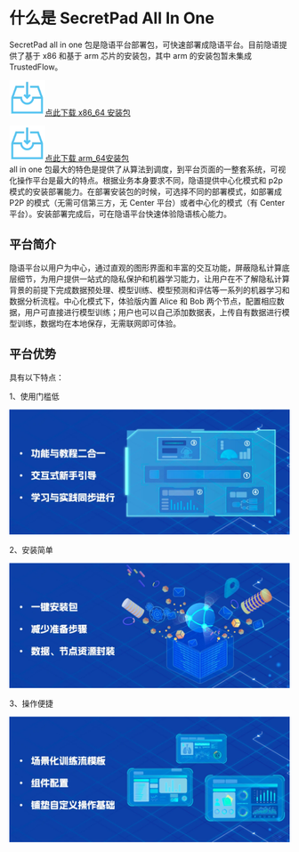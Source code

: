 # 什么是 SecretPad All In One

SecretPad all in one 包是隐语平台部署包，可快速部署成隐语平台。目前隐语提供了基于 x86 和基于 arm 芯片的安装包，其中 arm 的安装包暂未集成 TrustedFlow。

![allinone_x86](./imgs/download_image.png)[点此下载 x86_64 安装包](https://secretflow-public.oss-cn-hangzhou.aliyuncs.com/mvp-packages/secretflow-allinone-linux-x86_64-latest.tar.gz)

![allinone_arm](./imgs/download_image.png)[点此下载 arm_64安装包](https://secretflow-public.oss-cn-hangzhou.aliyuncs.com/mvp-packages/secretflow-allinone-linux-aarch_64-latest.tar.gz) <br>all in one 包最大的特色是提供了从算法到调度，到平台页面的一整套系统，可视化操作平台是最大的特点。根据业务本身要求不同，隐语提供中心化模式和 p2p 模式的安装部署能力。在部署安装包的时候，可选择不同的部署模式，如部署成 P2P 的模式（无需可信第三方，无 Center 平台）或者中心化的模式（有 Center 平台）。安装部署完成后，可在隐语平台快速体验隐语核心能力。

## 平台简介

隐语平台以用户为中心，通过直观的图形界面和丰富的交互功能，屏蔽隐私计算底层细节，为用户提供一站式的隐私保护和机器学习能力，让用户在不了解隐私计算背景的前提下完成数据预处理、模型训练、模型预测和评估等一系列的机器学习和数据分析流程。中心化模式下，体验版内置 Alice 和 Bob 两个节点，配置相应数据，用户可直接进行模型训练；用户也可以自己添加数据表，上传自有数据进行模型训练，数据均在本地保存，无需联网即可体验。

## 平台优势

具有以下特点：

1、使用门槛低

![Use_Threshold](./imgs/use_threshold.png)

2、安装简单

![Simple_Installation](./imgs/simple_installation.png)

3、操作便捷

![Easy To Operate](./imgs/easy_to_operate.png)